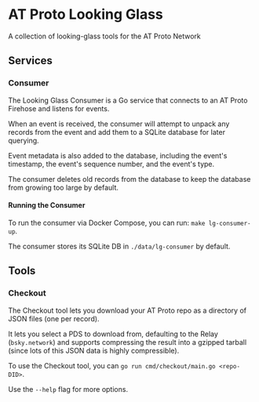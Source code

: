 # AT Proto Looking Glass

A collection of looking-glass tools for the AT Proto Network

## Services

### Consumer

The Looking Glass Consumer is a Go service that connects to an AT Proto Firehose and listens for events.

When an event is received, the consumer will attempt to unpack any records from the event and add them to a SQLite database for later querying.

Event metadata is also added to the database, including the event's timestamp, the event's sequence number, and the event's type.

The consumer deletes old records from the database to keep the database from growing too large by default.

#### Running the Consumer

To run the consumer via Docker Compose, you can run: `make lg-consumer-up`.

The consumer stores its SQLite DB in `./data/lg-consumer` by default.

## Tools

### Checkout

The Checkout tool lets you download your AT Proto repo as a directory of JSON files (one per record).

It lets you select a PDS to download from, defaulting to the Relay (`bsky.network`) and supports compressing the result into a gzipped tarball (since lots of this JSON data is highly compressible).

To use the Checkout tool, you can `go run cmd/checkout/main.go <repo-DID>`.

Use the `--help` flag for more options.
